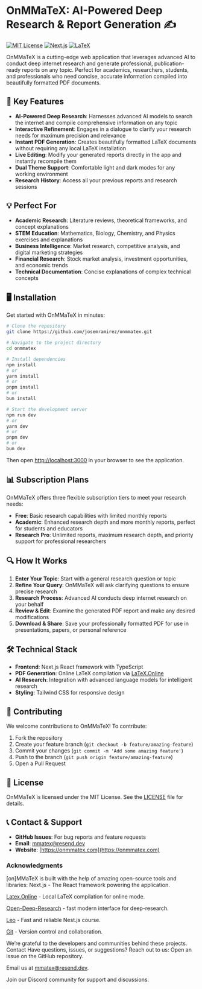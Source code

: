 # OnMMaTeX: AI-Powered Deep Research & Report Generation ✍️

[![MIT License](https://img.shields.io/badge/License-MIT-green.svg)](https://choosealicense.com/licenses/mit/)
[![Next.js](https://img.shields.io/badge/Built%20with-Next.js-black)](https://nextjs.org/)
[![LaTeX](https://img.shields.io/badge/PDF-LaTeX-blue)](https://www.latex-project.org/)

OnMMaTeX is a cutting-edge web application that leverages advanced AI to conduct deep internet research and generate professional, publication-ready reports on any topic. Perfect for academics, researchers, students, and professionals who need concise, accurate information compiled into beautifully formatted PDF documents.

## 🚀 Key Features

- **AI-Powered Deep Research**: Harnesses advanced AI models to search the internet and compile comprehensive information on any topic
- **Interactive Refinement**: Engages in a dialogue to clarify your research needs for maximum precision and relevance
- **Instant PDF Generation**: Creates beautifully formatted LaTeX documents without requiring any local LaTeX installation
- **Live Editing**: Modify your generated reports directly in the app and instantly recompile them
- **Dual Theme Support**: Comfortable light and dark modes for any working environment
- **Research History**: Access all your previous reports and research sessions

## 💡 Perfect For

- **Academic Research**: Literature reviews, theoretical frameworks, and concept explanations
- **STEM Education**: Mathematics, Biology, Chemistry, and Physics exercises and explanations
- **Business Intelligence**: Market research, competitive analysis, and digital marketing strategies
- **Financial Research**: Stock market analysis, investment opportunities, and economic trends
- **Technical Documentation**: Concise explanations of complex technical concepts

## 🖥️ Installation

Get started with OnMMaTeX in minutes:

```bash
# Clone the repository
git clone https://github.com/josemramirez/onmmatex.git

# Navigate to the project directory
cd onmmatex

# Install dependencies
npm install
# or
yarn install
# or
pnpm install
# or
bun install

# Start the development server
npm run dev
# or
yarn dev
# or
pnpm dev
# or
bun dev
```

Then open [http://localhost:3000](http://localhost:3000) in your browser to see the application.

## 📊 Subscription Plans

OnMMaTeX offers three flexible subscription tiers to meet your research needs:

- **Free**: Basic research capabilities with limited monthly reports
- **Academic**: Enhanced research depth and more monthly reports, perfect for students and educators
- **Research Pro**: Unlimited reports, maximum research depth, and priority support for professional researchers

## 🔍 How It Works

1. **Enter Your Topic**: Start with a general research question or topic
2. **Refine Your Query**: OnMMaTeX will ask clarifying questions to ensure precise research
3. **Research Process**: Advanced AI conducts deep internet research on your behalf
4. **Review & Edit**: Examine the generated PDF report and make any desired modifications
5. **Download & Share**: Save your professionally formatted PDF for use in presentations, papers, or personal reference

## 🛠️ Technical Stack

- **Frontend**: Next.js React framework with TypeScript
- **PDF Generation**: Online LaTeX compilation via [LaTeX.Online](https://mmatex.fly.dev)
- **AI Research**: Integration with advanced language models for intelligent research
- **Styling**: Tailwind CSS for responsive design

## 🤝 Contributing

We welcome contributions to OnMMaTeX! To contribute:

1. Fork the repository
2. Create your feature branch (`git checkout -b feature/amazing-feature`)
3. Commit your changes (`git commit -m 'Add some amazing feature'`)
4. Push to the branch (`git push origin feature/amazing-feature`)
5. Open a Pull Request

## 📄 License

OnMMaTeX is licensed under the MIT License. See the [LICENSE](LICENSE) file for details.

## 📞 Contact & Support

- **GitHub Issues**: For bug reports and feature requests
- **Email**: [mmatex@resend.dev](mailto:mmatex@resend.dev)
- **Website**: [https://onmmatex.com](https://onmmatex.com)

### Acknowledgments
[on]MMaTeX is built with the help of amazing open-source tools and libraries:
Next.js - The React framework powering the application.

[Latex.Online](https://latexonline.cc) - Local LaTeX compilation for online mode.

[Open-Deep-Research](https://github.com/fdarkaou/open-deep-research) - fast modern interface for deep-research.

[Leo](https://code4startup.com) - Fast and reliable Nest.js course.

[Git](https://github.com) - Version control and collaboration.

We’re grateful to the developers and communities behind these projects.
Contact
Have questions, issues, or suggestions? Reach out to us:
Open an issue on the GitHub repository.

Email us at [mmatex@resend.dev](mailto:mmatex@resend.dev).

Join our Discord community for support and discussions.



